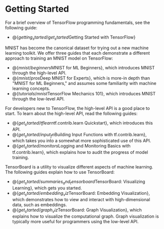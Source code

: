 # Getting Started

For a brief overview of TensorFlow programming fundamentals, see the following
guide:

  * @{$getting_started/get_started$Getting Started with TensorFlow}

MNIST has become the canonical dataset for trying out a new machine learning
toolkit.  We offer three guides that each demonstrate a different approach
to training an MNIST model on TensorFlow:

  * @{$mnist/beginners$MNIST for ML Beginners}, which introduces MNIST through
    the high-level API.
  * @{$mnist/pros$Deep MNIST for Experts}, which is more-in depth than 
    "MNIST for ML Beginners," and assumes some familiarity with machine 
    learning concepts.
  * @{$tutorials/mnist$TensorFlow Mechanics 101}, which introduces MNIST through
    the low-level API.

For developers new to TensorFlow, the high-level API is a good place to start. 
To learn about the high-level API, read the following guides:

  * @{$get_started/tflearn$tf.contrib.learn Quickstart}, which introduces this
    API.
  * @{$get_started/input_fn$Building Input Functions with tf.contrib.learn},
    which takes you into a somewhat more sophisticated use of this API.
  * @{$get_started/monitors$Logging and Monitoring Basics with tf.contrib.learn},
    which explains how to audit the progress of model training.

TensorBoard is a utility to visualize different aspects of machine learning.
The following guides explain how to use TensorBoard:

  * @{$get_started/summaries_and_tensorboard$TensorBoard: Visualizing Learning},
    which gets you started.
  * @{$get_started/embedding_viz$TensorBoard: Embedding Visualization}, which
    demonstrates how to view and interact with high-dimensional data, such as
    embeddings.
  * @{$get_started/graph_viz$TensorBoard: Graph Visualization}, which explains
    how to visualize the computational graph.  Graph visualization is typically
    more useful for programmers using the low-level API.

